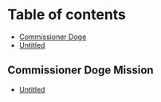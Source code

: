 # Table of contents

* [Commissioner Doge](README.md)
* [Untitled](untitled.md)

## Commissioner Doge Mission

* [Untitled](commissioner-doge-mission/untitled.md)

